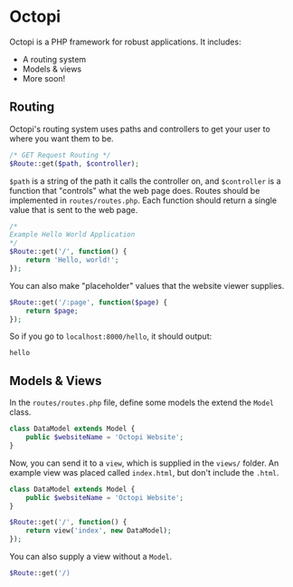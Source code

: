 # Octopi
Octopi is a PHP framework for robust applications.  It includes:

- A routing system
- Models & views
- More soon!

## Routing
Octopi's routing system uses paths and controllers to get your user to where you want them to be.
```php
/* GET Request Routing */
$Route::get($path, $controller);
```
`$path` is a string of the path it calls the controller on, and `$controller` is a function that "controls" what the web page does.  Routes should be implemented in `routes/routes.php`.  Each function should return a single value that is sent to the web page.

```php
/*
Example Hello World Application
*/
$Route::get('/', function() {
    return 'Hello, world!';
});
```

You can also make "placeholder" values that the website viewer supplies.

```php
$Route::get('/:page', function($page) {
    return $page;
});
```

So if you go to `localhost:8000/hello`, it should output:
```
hello
```

## Models & Views
In the `routes/routes.php` file, define some models the extend the `Model` class.

```php
class DataModel extends Model {
    public $websiteName = 'Octopi Website';
}
```

Now, you can send it to a `view`, which is supplied in the `views/` folder.  An example view was placed called `index.html`, but don't include the `.html`.

```php
class DataModel extends Model {
    public $websiteName = 'Octopi Website';
}

$Route::get('/', function() {
    return view('index', new DataModel);
});
```

You can also supply a view without a `Model`.

```php
$Route::get('/)
```